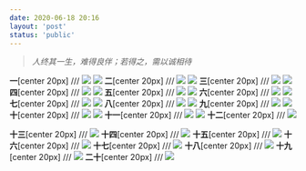 ```yaml
---
date: 2020-06-18 20:16
layout: 'post'
status: 'public'
---
```


> *人终其一生，难得良伴；若得之，需以诚相待*

**一**[center 20px]
/// ![](https://github.com/elmace/cited_img/raw/master/img/IMG_1895.JPG)
![](https://vkceyugu.cdn.bspapp.com/VKCEYUGU-imgbed/add4ba35-433e-4827-b982-44b8c800efbb.JPG)
**二**[center 20px]
/// ![](https://github.com/elmace/cited_img/raw/master/img/IMG_1896.JPG)
![](https://vkceyugu.cdn.bspapp.com/VKCEYUGU-imgbed/af09e845-d6ab-4739-b1a4-4af4271ae661.JPG)
**三**[center 20px]
/// ![](https://github.com/elmace/cited_img/raw/master/img/IMG_1897.JPG)
![](https://vkceyugu.cdn.bspapp.com/VKCEYUGU-imgbed/f01b1ea5-c85d-41f1-abab-ea1b7fbcc962.JPG)
**四**[center 20px]
/// ![](https://github.com/elmace/cited_img/raw/master/img/IMG_1898.JPG)
![](https://vkceyugu.cdn.bspapp.com/VKCEYUGU-imgbed/fe7a0419-0a85-4cdd-94b5-0b914f2787e9.JPG)
**五**[center 20px]
/// ![](https://github.com/elmace/cited_img/raw/master/img/IMG_1899.JPG)
![](https://vkceyugu.cdn.bspapp.com/VKCEYUGU-imgbed/d8944d17-fe90-4b10-802d-5b8542b75c08.JPG)
**六**[center 20px]
/// ![](https://github.com/elmace/cited_img/raw/master/img/IMG_1900.JPG)
![](https://vkceyugu.cdn.bspapp.com/VKCEYUGU-imgbed/9d523ff3-36b7-40c2-b694-1eaf46178647.JPG)
**七**[center 20px]
/// ![](https://github.com/elmace/cited_img/raw/master/img/IMG_1901.JPG)
![](https://vkceyugu.cdn.bspapp.com/VKCEYUGU-imgbed/77592aae-29b8-4dba-846d-27e586798798.JPG)
**八**[center 20px]
/// ![](https://github.com/elmace/cited_img/raw/master/img/IMG_1902.JPG)
![](https://vkceyugu.cdn.bspapp.com/VKCEYUGU-imgbed/4e9e4970-c64f-42d0-bed2-7d92255a2641.JPG)
**九**[center 20px]
/// ![](https://github.com/elmace/cited_img/raw/master/img/IMG_1903.JPG)
![](https://vkceyugu.cdn.bspapp.com/VKCEYUGU-imgbed/0dbffd68-1332-4319-9580-1845b93f68c4.JPG)
**十**[center 20px]
/// ![](https://github.com/elmace/cited_img/raw/master/img/IMG_1904.JPG)
![](https://vkceyugu.cdn.bspapp.com/VKCEYUGU-imgbed/ae56e836-cb3c-4884-91c3-2f284b9d3d1c.JPG)
**十一**[center 20px]
/// ![](https://github.com/elmace/cited_img/raw/master/img/IMG_1905.JPG)
![](https://vkceyugu.cdn.bspapp.com/VKCEYUGU-imgbed/8c372bee-929e-47ba-87dc-011f66699166.JPG)
**十二**[center 20px]
/// ![](https://github.com/elmace/cited_img/raw/master/img/IMG_1906.JPG)

**十三**[center 20px]
/// ![](https://github.com/elmace/cited_img/raw/master/img/IMG_1907.JPG)
**十四**[center 20px]
/// ![](https://github.com/elmace/cited_img/raw/master/img/IMG_1908.JPG)
**十五**[center 20px]
/// ![](https://github.com/elmace/cited_img/raw/master/img/IMG_1909.JPG)
**十六**[center 20px]
/// ![](https://github.com/elmace/cited_img/raw/master/img/IMG_1910.JPG)
**十七**[center 20px]
/// ![](https://github.com/elmace/cited_img/raw/master/img/IMG_1911.JPG)
**十八**[center 20px]
/// ![](https://github.com/elmace/cited_img/raw/master/img/IMG_1912.JPG)
**十九**[center 20px]
/// ![](https://github.com/elmace/cited_img/raw/master/img/IMG_1913.JPG)
**二十**[center 20px]
/// ![](https://github.com/elmace/cited_img/raw/master/img/IMG_1914.JPG)

